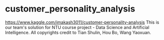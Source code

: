 # customer_personality_analysis
https://www.kaggle.com/imakash3011/customer-personality-analysis
This is our team's solution for NTU course project - Data Science and Artificial Intelligence. All copyrights credit to Tian Shulin, Hou Bo, Wang Yaoxuan.
